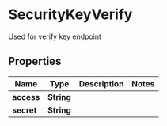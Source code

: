 

# SecurityKeyVerify

Used for verify key endpoint

## Properties

| Name | Type | Description | Notes |
|------------ | ------------- | ------------- | -------------|
|**access** | **String** |  |  |
|**secret** | **String** |  |  |



